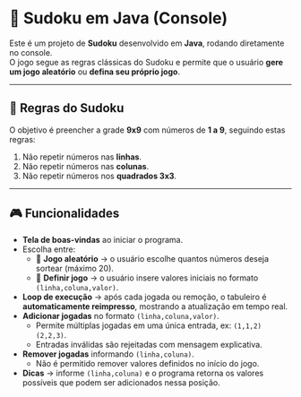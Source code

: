 # 🧩 Sudoku em Java (Console)

Este é um projeto de **Sudoku** desenvolvido em **Java**, rodando diretamente no console.  
O jogo segue as regras clássicas do Sudoku e permite que o usuário **gere um jogo aleatório** ou **defina seu próprio jogo**.  

---

## 📌 Regras do Sudoku
O objetivo é preencher a grade **9x9** com números de **1 a 9**, seguindo estas regras:

1. Não repetir números nas **linhas**.  
2. Não repetir números nas **colunas**.  
3. Não repetir números nos **quadrados 3x3**.  

---

## 🎮 Funcionalidades

- **Tela de boas-vindas** ao iniciar o programa.  
- Escolha entre:
  - 🔹 **Jogo aleatório** → o usuário escolhe quantos números deseja sortear (máximo 20).  
  - 🔹 **Definir jogo** → o usuário insere valores iniciais no formato `(linha,coluna,valor)`.  
- **Loop de execução** → após cada jogada ou remoção, o tabuleiro é **automaticamente reimpresso**, mostrando a atualização em tempo real.  
- **Adicionar jogadas** no formato `(linha,coluna,valor)`.  
  - Permite múltiplas jogadas em uma única entrada, ex: `(1,1,2)(2,2,3)`.  
  - Entradas inválidas são rejeitadas com mensagem explicativa.  
- **Remover jogadas** informando `(linha,coluna)`.  
  - Não é permitido remover valores definidos no início do jogo.  
- **Dicas** → informe `(linha,coluna)` e o programa retorna os valores possíveis que podem ser adicionados nessa posição.  

